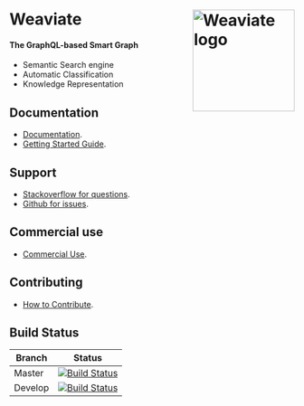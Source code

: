 # Weaviate <img alt='Weaviate logo' src='https://raw.githubusercontent.com/semi-technologies/weaviate/19de0956c69b66c5552447e84d016f4fe29d12c9/docs/assets/weaviate-logo.png' width='180' align='right' />
#### The GraphQL-based Smart Graph 

- Semantic Search engine
- Automatic Classification
- Knowledge Representation

## Documentation

- [Documentation](https://semi.technology/documentation/weaviate/current/).
- [Getting Started Guide](https://www.semi.technology/documentation/weaviate/current/get-started/quick_start.html).

## Support

- [Stackoverflow for questions](https://stackoverflow.com/questions/tagged/weaviate).
- [Github for issues](https://github.com/semi-technologies/weaviate/issues).

## Commercial use

- [Commercial Use](https://semi.technology/products/weaviate.html).

## Contributing

- [How to Contribute](CONTRIBUTE.md).

## Build Status

| Branch   | Status        |
| -------- |:-------------:|
| Master   | [![Build Status](https://api.travis-ci.org/semi-technologies/weaviate.svg?branch=master)](https://travis-ci.org/semi-technologies/weaviate/branches)
| Develop  | [![Build Status](https://api.travis-ci.org/semi-technologies/weaviate.svg?branch=develop)](https://travis-ci.org/semi-technologies/weaviate/branches)

